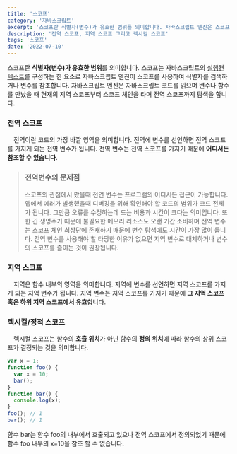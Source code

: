 ```yaml
---
title: '스코프'
category: '자바스크립트'
excerpt: '스코프란 식별자(변수)가 유효한 범위를 의미합니다. 자바스크립트 엔진은 스코프를 사용하여 식별자를 검색하거나 변수를 참조합니다. 전역 스코프, 지역 스코프 그리고 렉시컬 스코프에 대해 간략하게 알아보겠습니다.'
description: '전역 스코프, 지역 스코프 그리고 렉시컬 스코프'
tags: '스코프'
date: '2022-07-10'
---
```


스코프란 **식별자(변수)가 유효한 범위**를 의미합니다. 스코프는 자바스크립트의 <a href="https://www.moonkorea.dev/Javascript-%EC%8B%A4%ED%96%89-%EC%BB%A8%ED%85%8D%EC%8A%A4%ED%8A%B8" target=”_blank”>실행컨텍스트</a>를 구성하는 한 요소로 자바스크립트 엔진이 스코프를 사용하여 식별자를 검색하거나 변수를 참조합니다. 자바스크립트 엔진은 자바스크립트 코드를 읽으며 변수나 함수를 만났을 때 현재의 지역 스코프부터 스코프 체인을 타며 전역 스코프까지 탐색을 합니다.

### 전역 스코프
&emsp;전역이란 코드의 가장 바깥 영역을 의미합니다. 전역에 변수를 선언하면 전역 스코프를 가지게 되는 전역 변수가 됩니다. 전역 변수는 전역 스코프를 가지기 때문에 **어디서든 참조할 수 있습니다**.

>### 전역변수의 문제점
>스코프의 관점에서 봤을때 전연 변수는 프로그램의 어디서든 접근이 가능합니다. 앱에서 에러가 발생했을때 디버깅을 위해 확인해야 할 코드의 범위가 코드 전체가 됩니다. 그만큼 오류를 수정하는데 드는 비용과 시간이 크다는 의미입니다. 또한 긴 생명주기 때문에 불필요한 메모리 리소스도 오랜 기간 소비하며 전역 변수는 스코프 체인 최상단에 존재하기 때문에 변수 탐색에도 시간이 가장 많이 듭니다. 전역 변수를 사용해야 할 타당한 이유가 없으면 지역 변수로 대체하거나 변수의 스코프를 줄이는 것이 권장됩니다.

### 지역 스코프
&emsp;지역은 함수 내부의 영역을 의미합니다. 지역에 변수를 선언하면 지역 스코프를 가지게 되는 지역 변수가 됩니다. 지역 변수는 지역 스코프를 가지기 때문에 **그 지역 스코프 혹은 하위 지역 스코프에서 유효**합니다.

### 렉시컬/정적 스코프
&emsp;렉시컬 스코프는 함수의 **호출 위치**가 아닌 함수의 **정의 위치**에 따라 함수의 상위 스코프가 결정되는 것을 의미합니다.

```js
var x = 1;
function foo() {
  var x = 10;
  bar();
}
function bar() {
  console.log(x);
}
foo(); // 1
bar(); // 1
```

함수 bar는 함수 foo의 내부에서 호출되고 있으나 전역 스코프에서 정의되었기 때문에 함수 foo 내부의 x=10을 참조 할 수 없습니다.